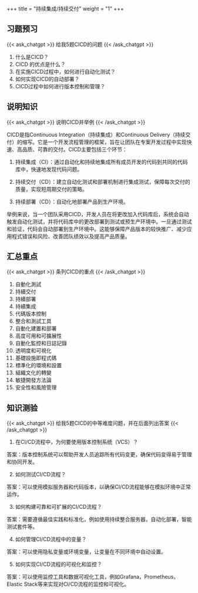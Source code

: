 +++
title = "持续集成/持续交付"
weight = "1"
+++
## 习题预习
{{< ask_chatgpt >}}
给我5题CICD的问题
{{< /ask_chatgpt >}}



1. 什么是CICD？
2. CICD 的优点是什么？
3. 在实施CICD过程中，如何进行自动化测试？
4. 如何实现CICD的自动部署？
5. CICD过程中如何进行版本控制和管理？   

## 说明知识
{{< ask_chatgpt >}}
说明CICD并举例
{{< /ask_chatgpt >}}



CICD是指Continuous Integration（持续集成）和Continuous Delivery（持续交付）的缩写。它是一个开发流程管理的框架，旨在让团队在专案开发过程中实现快速、高品质、可靠的交付。CICD主要包括三个环节：

1. 持续集成（CI）：通过自动化和持续地集成所有成员开发的代码到共同的代码库中，快速地发现代码问题。

2. 持续交付（CD）：建立自动化测试和部署机制进行集成测试，保障每次交付的质量，实现短周期交付的策略。

3. 持续部署（CD）：自动化地部署产品到生产环境。

举例来说，当一个团队采用CICD，开发人员在将更改加入代码库后，系统会自动触发自动化测试，并将代码库中的更改部署到测试或预生产环境中。一旦通过测试和验证，代码会自动部署到生产环境中。这能够保障产品版本的较快推广、减少应用程式错误和风险、改善团队绩效以及提高产品质量。   

## 汇总重点
{{< ask_chatgpt >}}
条列CICD的重点
{{< /ask_chatgpt >}}



1. 自動化測試
2. 持續交付
3. 持續部署
4. 持續集成
5. 代碼版本控制
6. 整合和測試工具
7. 自動化建置和部署
8. 高度可用和可擴展性
9. 自動化監控和日誌記錄
10. 透明度和可視化
11. 基礎設施即程式碼
12. 標準化的環境和設置
13. 組織文化的轉變
14. 敏捷開發方法論
15. 安全性和風險管理   

## 知识测验
{{< ask_chatgpt >}}
给我5题CICD的中等难度问题，并在后面列出答案
{{< /ask_chatgpt >}}



1. 在CI/CD流程中，为何要使用版本控制系统（VCS）？

答案：版本控制系统可以帮助开发人员追踪所有代码变更，确保代码变得易于管理和协同开发。

2. 如何测试CI/CD流程？

答案：可以使用模拟服务器和代码版本，以确保CI/CD流程能够在模拟环境中正常运作。

3. 如何构建可靠和可扩展的CI/CD流程？

答案：需要遵循最佳实践和标准化，例如使用持续整合服务器，自动化部署，智能测试套件等。

4. 如何管理CI/CD流程中的变量？

答案：可以使用隐私变量或环境变量，让变量在不同环境中自动设置。

5. 如何实现CI/CD流程的可视化和监控？

答案：可以使用监控工具和数据可视化工具，例如Grafana，Prometheus，Elastic Stack等来实现对CI/CD流程的监控和可视化。   

